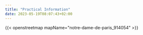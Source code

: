 ```yaml
---
title: "Practical Information"
date: 2023-05-19T08:07:43+02:00
---
```




{{< openstreetmap mapName="notre-dame-de-paris_914054" >}}
